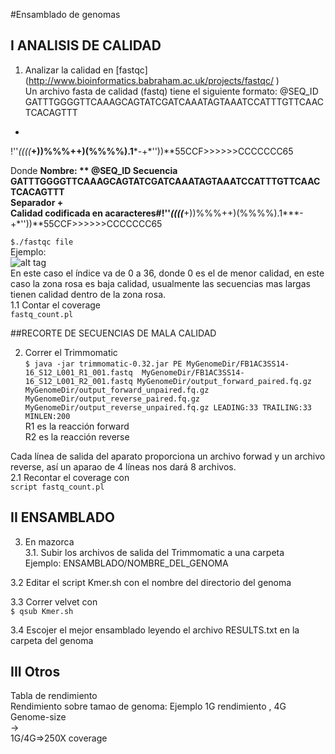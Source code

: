 #Ensamblado de genomas  

## I ANALISIS DE CALIDAD   
1. Analizar la calidad en [fastqc] (http://www.bioinformatics.babraham.ac.uk/projects/fastqc/   )    
Un archivo fasta de calidad (fastq) tiene el siguiente formato:
@SEQ_ID                 
GATTTGGGGTTCAAAGCAGTATCGATCAAATAGTAAATCCATTTGTTCAACTCACAGTTT  
+  
!''*((((***+))%%%++)(%%%%).1***-+*''))**55CCF>>>>>>CCCCCCC65  

Donde
**Nombre: **   @SEQ_ID 
**Secuencia**  GATTTGGGGTTCAAAGCAGTATCGATCAAATAGTAAATCCATTTGTTCAACTCACAGTTT  
**Separador**  +  
**Calidad**    codificada en acaracteres#!''*((((***+))%%%++)(%%%%).1***-+*''))**55CCF>>>>>>CCCCCCC65  

`$./fastqc file`     
Ejemplo:  
![alt tag](https://github.com/nselem/perlas/blob/master/ENSAMBLADO/fastqExample.png)  
En este caso el índice va de 0 a 36, donde 0 es el de menor calidad, en este caso la zona rosa es baja calidad, usualmente las secuencias mas largas tienen calidad dentro de la zona rosa.  
1.1 Contar el coverage   
`fastq_count.pl`    

##RECORTE DE SECUENCIAS DE MALA CALIDAD  

2. Correr el Trimmomatic   
`$ java -jar trimmomatic-0.32.jar PE MyGenomeDir/FB1AC3SS14-16_S12_L001_R1_001.fastq  MyGenomeDir/FB1AC3SS14-16_S12_L001_R2_001.fastq MyGenomeDir/output_forward_paired.fq.gz MyGenomeDir/output_forward_unpaired.fq.gz MyGenomeDir/output_reverse_paired.fq.gz MyGenomeDir/output_reverse_unpaired.fq.gz LEADING:33 TRAILING:33 MINLEN:200`  
  R1 es la reacción forward  
  R2 es la reacción reverse  
  
  Cada línea de salida del aparato proporciona un archivo forwad y un archivo reverse, así un aparao de 4 líneas nos dará 8 archivos.  
2.1 Recontar el coverage con     
`script fastq_count.pl`  

## II ENSAMBLADO  
3. En mazorca   
3.1. Subir los archivos de salida del Trimmomatic a una carpeta  
Ejemplo: ENSAMBLADO/NOMBRE_DEL_GENOMA  

3.2 Editar el script Kmer.sh con el nombre del directorio del genoma    

3.3 Correr velvet con     
`$ qsub Kmer.sh`    

3.4 Escojer el mejor ensamblado leyendo el archivo RESULTS.txt en la carpeta del genoma  
## III Otros
Tabla de rendimiento   
Rendimiento sobre tamao de genoma:
Ejemplo 1G rendimiento , 4G Genome-size  
->  
1G/4G=>250X coverage  
